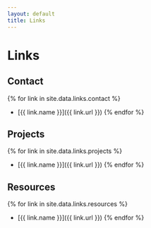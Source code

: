 ```yaml
---
layout: default
title: Links
---
```


# Links

## Contact

{% for link in site.data.links.contact %}
- [{{ link.name }}]({{ link.url }})
{% endfor %}

## Projects

{% for link in site.data.links.projects %}
- [{{ link.name }}]({{ link.url }})
{% endfor %}

## Resources

{% for link in site.data.links.resources %}
- [{{ link.name }}]({{ link.url }})
{% endfor %}
